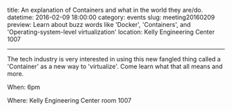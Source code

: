 title: An explanation of Containers and what in the world they are/do.
datetime: 2016-02-09 18:00:00
category: events
slug: meeting20160209
preview: Learn about buzz words like 'Docker', 'Containers', and 'Operating-system-level virtualization'
location: Kelly Engineering Center 1007

---

The tech industry is very interested in using this new fangled thing called a
'Container' as a new way to 'virtualize'. Come learn what that all means and
more.

When: 6pm

Where: Kelly Engineering Center room 1007
